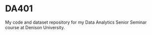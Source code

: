 # DA401
My code and dataset repository for my Data Analytics Senior Seminar course at Denison University.
